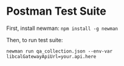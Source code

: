 # Postman Test Suite
First, install newman: `npm install -g newman`

Then, to run test suite:
```
newman run qa_collection.json --env-var libcalGatewayApiUrl=your.api.here
```
